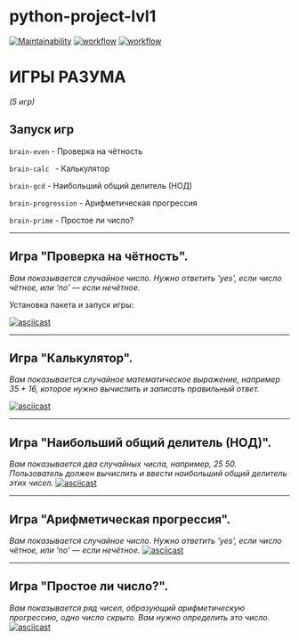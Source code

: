 # python-project-lvl1

[![Maintainability](https://api.codeclimate.com/v1/badges/a99a88d28ad37a79dbf6/maintainability)](https://codeclimate.com/github/DzmitrySha/python-project-lvl1)
[![workflow](https://github.com/DzmitrySha/python-project-lvl1/actions/workflows/github-actions-demo.yml/badge.svg)](https://github.com/DzmitrySha/python-project-lvl1/actions/workflows/github-actions-demo.yml)
[![workflow](https://github.com/DzmitrySha/python-project-lvl1/actions/workflows/hexlet-check.yml/badge.svg)](https://github.com/DzmitrySha/python-project-lvl1/actions/workflows/hexlet-check.yml)

# ИГРЫ РАЗУМА 
_(5 игр)_

## Запуск игр

```brain-even``` - Проверка на чётность

```brain-calc ``` - Калькулятор

```brain-gcd``` - Наибольший общий делитель (НОД)

```brain-progression``` - Арифметическая прогрессия

```brain-prime``` - Простое ли число?


---
## Игра "Проверка на чётность".

_Вам показывается случайное число. Нужно ответить 'yes', если число чётное, или 'no' — если нечётное._

Установка пакета и запуск игры:

[![asciicast](https://asciinema.org/a/ynuiw1bT6IjeKzFu9IlU9Uj3y.png)](https://asciinema.org/a/ynuiw1bT6IjeKzFu9IlU9Uj3y)


---
## Игра "Калькулятор".

_Вам показывается случайное математическое выражение, например 35 + 16, которое нужно вычислить и записать правильный ответ._

[![asciicast](https://asciinema.org/a/pqKUhmJqKEpKJndJoNYaM5Qly.png)](https://asciinema.org/a/pqKUhmJqKEpKJndJoNYaM5Qly)


---
## Игра "Наибольший общий делитель (НОД)".

_Вам показывается два случайных числа, например, 25 50. Пользователь должен вычислить и ввести наибольший общий делитель этих чисел._
[![asciicast](https://asciinema.org/a/UAOdB4EiZsYCDfI2tcUBEDpsh.png)](https://asciinema.org/a/UAOdB4EiZsYCDfI2tcUBEDpsh)


---
## Игра "Арифметическая прогрессия". 

_Вам показывается случайное число. Нужно ответить 'yes', если число чётное, или 'no' — если нечётное._
[![asciicast](https://asciinema.org/a/XpSGjCxev02AL29nGIEM4MO1J.png)](https://asciinema.org/a/XpSGjCxev02AL29nGIEM4MO1J)


---
## Игра "Простое ли число?".

_Вам показывается ряд чисел, образующий арифметическую прогрессию, одно число скрыто. Вам нужно определить это число._
[![asciicast](https://asciinema.org/a/54MJk3NzuNAx3mhKVmUdfhv1r.png)](https://asciinema.org/a/54MJk3NzuNAx3mhKVmUdfhv1r)
